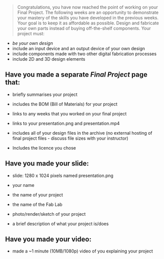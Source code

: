 > Congratulations, you have now reached the point of working on your Final Project. The following weeks are an opportunity to demonstrate your mastery of the skills you have developed in the previous weeks. Your goal is to keep it as affordable as possible. Design and fabricate your own parts instead of buying off-the-shelf components. Your project must:
* *be your own design*
* include an input device and an output device of your own design
* include components made with two other digital fabrication processes
* include 2D and 3D design elements  


## Have you made a separate *Final Project* page that:
* briefly summarises your project

* includes the BOM (Bill of Materials) for your project

* links to any weeks that you worked on your final project

* links to your presentation.png and presentation.mp4

* includes all of your design files in the archive (no external hosting of final project files - discuss file sizes with your instructor)

* Includes the licence you chose

## Have you made your slide: 
* slide: 1280 x 1024 pixels named presentation.png

* your name

* the name of your project

* the name of the Fab Lab

* photo/render/sketch of your project

* a brief description of what your project is/does

## Have you made your video:
* made a ~1 minute (10MB/1080p) video of you explaining your project
